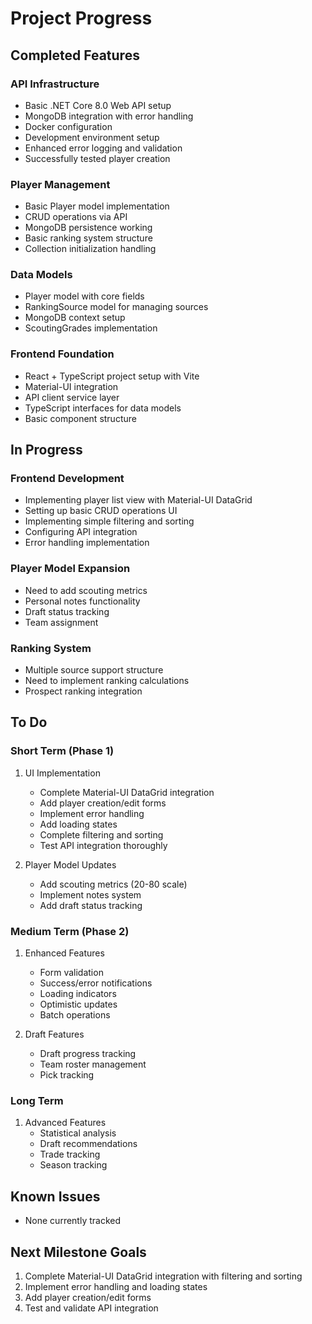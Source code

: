# Project Progress

## Completed Features

### API Infrastructure
- Basic .NET Core 8.0 Web API setup
- MongoDB integration with error handling
- Docker configuration
- Development environment setup
- Enhanced error logging and validation
- Successfully tested player creation

### Player Management
- Basic Player model implementation
- CRUD operations via API
- MongoDB persistence working
- Basic ranking system structure
- Collection initialization handling

### Data Models
- Player model with core fields
- RankingSource model for managing sources
- MongoDB context setup
- ScoutingGrades implementation

### Frontend Foundation
- React + TypeScript project setup with Vite
- Material-UI integration
- API client service layer
- TypeScript interfaces for data models
- Basic component structure

## In Progress

### Frontend Development
- Implementing player list view with Material-UI DataGrid
- Setting up basic CRUD operations UI
- Implementing simple filtering and sorting
- Configuring API integration
- Error handling implementation

### Player Model Expansion
- Need to add scouting metrics
- Personal notes functionality
- Draft status tracking
- Team assignment

### Ranking System
- Multiple source support structure
- Need to implement ranking calculations
- Prospect ranking integration

## To Do

### Short Term (Phase 1)
1. UI Implementation
   - Complete Material-UI DataGrid integration
   - Add player creation/edit forms
   - Implement error handling
   - Add loading states
   - Complete filtering and sorting
   - Test API integration thoroughly

2. Player Model Updates
   - Add scouting metrics (20-80 scale)
   - Implement notes system
   - Add draft status tracking

### Medium Term (Phase 2)
1. Enhanced Features
   - Form validation
   - Success/error notifications
   - Loading indicators
   - Optimistic updates
   - Batch operations

2. Draft Features
   - Draft progress tracking
   - Team roster management
   - Pick tracking

### Long Term
1. Advanced Features
   - Statistical analysis
   - Draft recommendations
   - Trade tracking
   - Season tracking

## Known Issues
- None currently tracked

## Next Milestone Goals
1. Complete Material-UI DataGrid integration with filtering and sorting
2. Implement error handling and loading states
3. Add player creation/edit forms
4. Test and validate API integration
